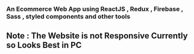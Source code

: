 ### An Ecommerce Web App using ReactJS , Redux  , Firebase , Sass , styled components and other tools
## Note : The Website is not Responsive Currently so Looks Best in PC
